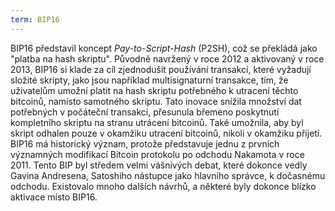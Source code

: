 ```yaml
---
term: BIP16
---
```


BIP16 představil koncept *Pay-to-Script-Hash* (P2SH), což se překládá jako "platba na hash skriptu". Původně navržený v roce 2012 a aktivovaný v roce 2013, BIP16 si klade za cíl zjednodušit používání transakcí, které vyžadují složité skripty, jako jsou například multisignaturní transakce, tím, že uživatelům umožní platit na hash skriptu potřebného k utracení těchto bitcoinů, namísto samotného skriptu. Tato inovace snížila množství dat potřebných v počáteční transakci, přesunula břemeno poskytnutí kompletního skriptu na stranu utrácení bitcoinů. Také umožnila, aby byl skript odhalen pouze v okamžiku utracení bitcoinů, nikoli v okamžiku přijetí. BIP16 má historický význam, protože představuje jednu z prvních významných modifikací Bitcoin protokolu po odchodu Nakamota v roce 2011. Tento BIP byl středem velmi vášnivých debat, které dokonce vedly Gavina Andresena, Satoshiho nástupce jako hlavního správce, k dočasnému odchodu. Existovalo mnoho dalších návrhů, a některé byly dokonce blízko aktivace místo BIP16.